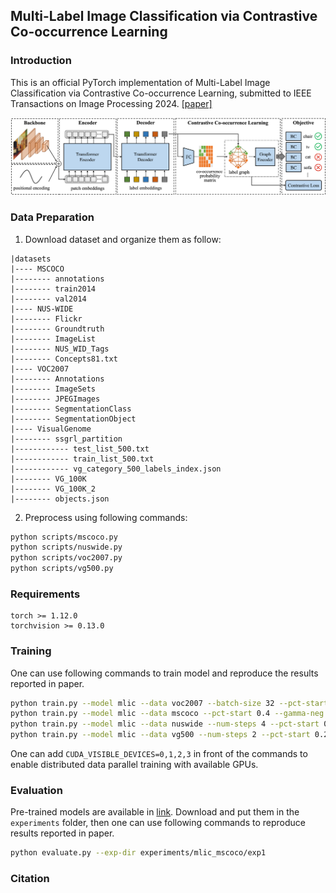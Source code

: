 ## Multi-Label Image Classification via Contrastive Co-occurrence Learning

### Introduction
This is an official PyTorch implementation of Multi-Label Image Classification via Contrastive Co-occurrence Learning, submitted to IEEE Transactions on Image Processing 2024. [[paper]]()

![alt tsformer](src/framework.png)


### Data Preparation
1. Download dataset and organize them as follow:
```
|datasets
|---- MSCOCO
|-------- annotations
|-------- train2014
|-------- val2014
|---- NUS-WIDE
|-------- Flickr
|-------- Groundtruth
|-------- ImageList
|-------- NUS_WID_Tags
|-------- Concepts81.txt
|---- VOC2007
|-------- Annotations
|-------- ImageSets
|-------- JPEGImages
|-------- SegmentationClass
|-------- SegmentationObject
|---- VisualGenome
|-------- ssgrl_partition
|------------ test_list_500.txt
|------------ train_list_500.txt
|------------ vg_category_500_labels_index.json
|-------- VG_100K
|-------- VG_100K_2
|-------- objects.json
```

2. Preprocess using following commands:
```bash
python scripts/mscoco.py
python scripts/nuswide.py
python scripts/voc2007.py
python scripts/vg500.py
```

### Requirements
```
torch >= 1.12.0
torchvision >= 0.13.0
```

### Training
One can use following commands to train model and reproduce the results reported in paper.
```bash
python train.py --model mlic --data voc2007 --batch-size 32 --pct-start 0.4 --ema-decay 0.9994 --gamma-neg 0.0 --num-steps 2 --amp
python train.py --model mlic --data mscoco --pct-start 0.4 --gamma-neg 1.0 --num-steps 1 --amp
python train.py --model mlic --data nuswide --num-steps 4 --pct-start 0.4 --gamma-neg 1.0 --amp
python train.py --model mlic --data vg500 --num-steps 2 --pct-start 0.2 --img-size 512 --amp
```
One can add `CUDA_VISIBLE_DEVICES=0,1,2,3` in front of the commands to enable distributed data parallel training with available GPUs.
### Evaluation

Pre-trained models are available in [link](https://pan.seu.edu.cn:443/link/524D2C7E5F89C0B2017AF5A746BD84BC). Download and put them in the `experiments` folder, then one can use following commands to reproduce results reported in paper.
```bash
python evaluate.py --exp-dir experiments/mlic_mscoco/exp1
```

### Citation
```
```
